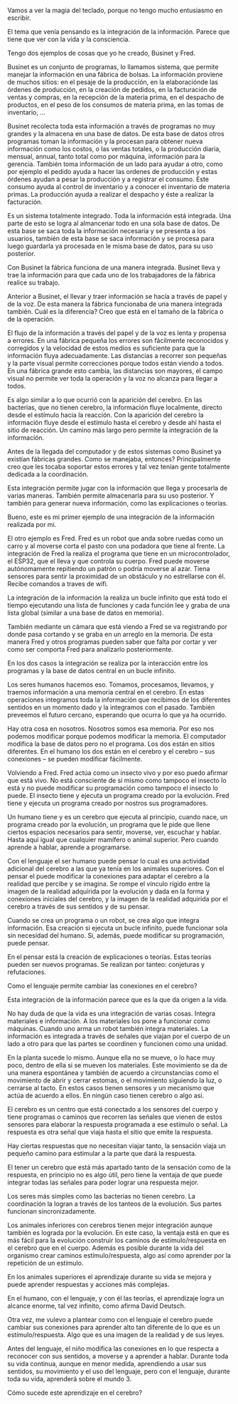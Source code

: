 Vamos a ver la magia del teclado, porque no tengo mucho entusiasmo en escribir.

El tema que venía pensando es la integración de la información. Parece que tiene que ver con la vida y la consciencia.

Tengo dos ejemplos de cosas que yo he creado, Businet y Fred.

Businet es un conjunto de programas, lo llamamos sistema, que permite manejar la información en una fábrica de bolsas. La información proviene de muchos sitios: en el pesaje de la producción, en la elaboraciónde las órdenes de producción, en la creación de pedidos, en la facturación de ventas y compras, en la recepción de la materia prima, en el despacho de productos, en el peso de los consumos de materia prima, en las tomas de inventario, …

Businet recolecta toda esta información a través de programas no muy grandes y la almacena en una base de datos. De esta base de datos otros programas toman la información y la procesan para obtener nueva información como los costos, o las ventas totales, o la producción diaria, mensual, annual, tanto total como por máquina, información para la gerencia. También toma información de un lado para ayudar a otro, como por ejemplo el pedido ayuda a hacer las ordenes de producción y estas órdenes ayudan a pesar la producción y a registrar el consumo. Este consumo ayuda al control de inventario y a conocer el inventario de materia primas. La producción ayuda a realizar el despacho y éste a realizar la facturación.

Es un sistema totalmente integrado. Toda la información está integrada. Una parte de esto se logra al almancenar todo en una sola base de datos. De esta base se saca toda la información necesaria y se presenta a los usuarios, también de esta base se saca información y se procesa para luego guardarla ya procesada en le misma base de datos, para su uso posterior.

Con Businet la fábrica funciona de una manera integrada. Businet lleva y trae la información para que cada uno de los trabajadores de la fábrica realice su trabajo.

Anterior a Businet, el llevar y traer información se hacía a través de papel y de la voz. De esta manera la fábrica funcionaba de una manera integrada también. Cuál es la diferencia? Creo que está en el tamaño de la fábrica o de la operación. 

El flujo de la información a través del papel y de la voz es lenta y propensa a errores. En una fábrica pequeña los errores son fácilmente reconocidos y corregidos y la velocidad de estos medios es suficiente para que la información fluya adecuadamente. Las distancias a recorrer son pequeñas y la parte visual permite correcciones porque todos están viendo a todos. En una fábrica grande esto cambia, las distancias son mayores, el campo visual no permite ver toda la operación y la voz no alcanza para llegar a todos.

Es algo similar a lo que ocurrió con la aparición del cerebro. En las bacterias, que no tienen cerebro, la información fluye localmente, directo desde el estímulo hacia la reacción. Con la aparición del cerebro la información fluye desde el estímulo hasta el cerebro y desde ahí hasta el sitio de reacción. Un camino más largo pero permite la integración de la información. 

Antes de la llegada del computador y de estos sistemas como Businet ya existían fábricas grandes. Como se manejaba, entonces? Principalmente creo que les tocaba soportar estos errores y tal vez tenían gente totalmente dedicada a la coordinación.

Esta integración permite jugar con la información que llega y procesarla de varias maneras. También permite almacenarla para su uso posterior. Y también para generar nueva información, como las explicaciones o teorías.

Bueno, este es mi primer ejemplo de una integración de la información realizada por mi.

El otro ejemplo es Fred. Fred es un robot que anda sobre ruedas como un carro y al moverse corta el pasto con una podadora que tiene al frente. La integración de Fred la realiza el programa que tiene en un microcontrolador, el ESP32, que el lleva y que controla su cuerpo. Fred puede moverse autónomamente repitiendo un patrón o podría moverse al azar. Tiena sensores para sentir la proximidad de un obstáculo y no estrellarse con él. Recibe comandos a traves de wifi. 

La integración de la información la realiza un bucle infinito que está todo el tiempo ejecutando una lista de funciones y cada función lee y graba de una lista global (similar a una base de datos en memoria).

También mediante un cámara que está viendo a Fred se va registrando por donde pasa cortando y se graba en un arreglo en la memoria. De esta manera Fred y otros programas pueden saber que falta por cortar y ver como ser comporta Fred para analizarlo posteriormente.

En los dos casos la integración se realiza por la interacción entre los programas y la base de datos central en un bucle infinito.

Los seres humanos hacemos eso. Tomamos, procesamos, llevamos, y traemos información a una memoria central en el cerebro. En estas operaciones integramos toda la información que recibimos de los diferentes sentidos en un momento dado y la integramos con el pasado. También preveemos el futuro cercano, esperando que ocurra lo que ya ha ocurrido.

Hay otra cosa en nosotros. Nosotros somos esa memoria. Por eso nos podemos modificar porque podemos modificar la memoria. El computador modifica la base de datos pero no el programa. Los dos están en sitios diferentes. En el humano los dos están en el cerebro y el cerebro – sus conexiones – se pueden modificar fácilmente.

Volviendo a Fred. Fred actúa como un insecto vivo y por eso puedo afirmar que está vivo. No está consciente de si mismo como tampoco el insecto lo está y no puede modificar su programación como tampoco el insecto lo puede. El insecto tiene y ejecuta un programa creado por la evolución. Fred tiene y ejecuta un programa creado por nostros sus programadores.

Un humano tiene y es un cerebro que ejecuta al principio, cuando nace, un programa creado por la evolución, un programa que le pide que llene ciertos espacios necesarios para sentir, moverse, ver, escuchar y hablar. Hasta aquí igual que cualquier mamífero o animal superior. Pero cuando aprende a hablar, aprende a programarse.

Con el lenguaje el ser humano puede pensar lo cual es una actividad adicional del cerebro a las que ya tenía en los animales superiores. Con el pensar el puede modificar la conexiones para adaptar el cerebro a la realidad que percibe y se imagina. Se rompe el vínculo rígido entre la imagen de la realidad adquirida por la evolución y dada en la forma y conexiones iniciales del cerebro, y la imagen de la realidad adquirida por el cerebro a través de sus sentidos y de su pensar.

Cuando se crea un programa o un robot, se crea algo que integra información. Esa creación si ejecuta un bucle infinito, puede funcionar sola sin necesidad del humano. Si, además, puede modificar su programación, puede pensar.

En el pensar está la creación de explicaciones o teorías. Estas teorías pueden ser nuevos programas. Se realizan por tanteo: conjeturas y refutaciones.

Como el lenguaje permite cambiar las conexiones en el cerebro?

Esta integración de la información parece que es la que da origen a la vida.

No hay duda de que la vida es una integración de varias cosas. Integra materiales e  información. A los materiales los pone a funcionar como máquinas. Cuando uno arma un robot también integra materiales. La información es integrada a través de señales que viajan por el cuerpo de un lado a otro para que las partes se coordinen y funcionen como una unidad.

En la planta sucede lo mismo. Aunque ella no se mueve, o lo hace muy poco, dentro de ella si se mueven los materiales. Este movimiento se da de una manera espontánea y también de acuerdo a circunstancias como el movimiento de abrir y cerrar estomas, o el movimiento siguiendo la luz, o cerrarse al tacto. En estos casos tienen sensores y un mecanismo que actúa de acuerdo a ellos. En ningún caso tienen cerebro o algo asi.

El cerebro es un centro que está conectado a los sensores del cuerpo y tiene programas o caminos que recorren las señales que vienen de estos sensores para elaborar la respuesta programada a ese estímulo o señal. La respuesta es otra señal que viaja hasta el sitio que emite la respuesta.

Hay ciertas respuestas que no necesitan viajar tanto, la sensación viaja un  pequeño camino para estimular a la parte que dará la respuesta.

El tener un cerebro que está más apartado tanto de la sensación como de la respuesta, en principio no es algo útil, pero tiene la ventaja de que puede integrar todas las señales para poder lograr una respuesta mejor.

Los seres más simples como las bacterias no tienen cerebro. La coordinación la logran a través de los tanteos de la evolución. Sus partes funcionan sincronizadamente.

Los animales inferiores con cerebros tienen mejor integración aunque también es lograda por la evolución. En este caso, la ventaja está en que es más fácil para la evolución construir los caminos de estímulo/respuesta en el cerebro que en el cuerpo. Además es posible durante la vida del organismo crear caminos estímulo/respuesta, algo así como aprender por la repetición de un estímulo.

En los animales superiores el aprendizaje durante su vida se mejora y puede aprender respuestas y acciones más complejas.

En el humano, con el lenguaje, y con él las teorías, el aprendizaje logra un alcance enorme, tal vez infinito, como afirma David Deutsch.

Otra vez, me vulevo a plantear como con el lenguaje el cerebro puede cambiar sus conexiones para aprender alto tan diferente de lo que es un estímulo/respuesta. Algo que es una imagen de la realidad y de sus leyes. 

Antes del lenguaje, el niño modifica las conexiones en lo que respecta a reconocer con sus sentidos, a moverse y a aprender a hablar. Durante toda su vida continua, aunque en menor medida, aprendiendo a usar sus sentidos, su movimiento y el uso del lenguaje, pero con el lenguaje, durante toda su vida, aprenderá sobre el mundo 3.

Cómo sucede este aprendizaje en el cerebro?
